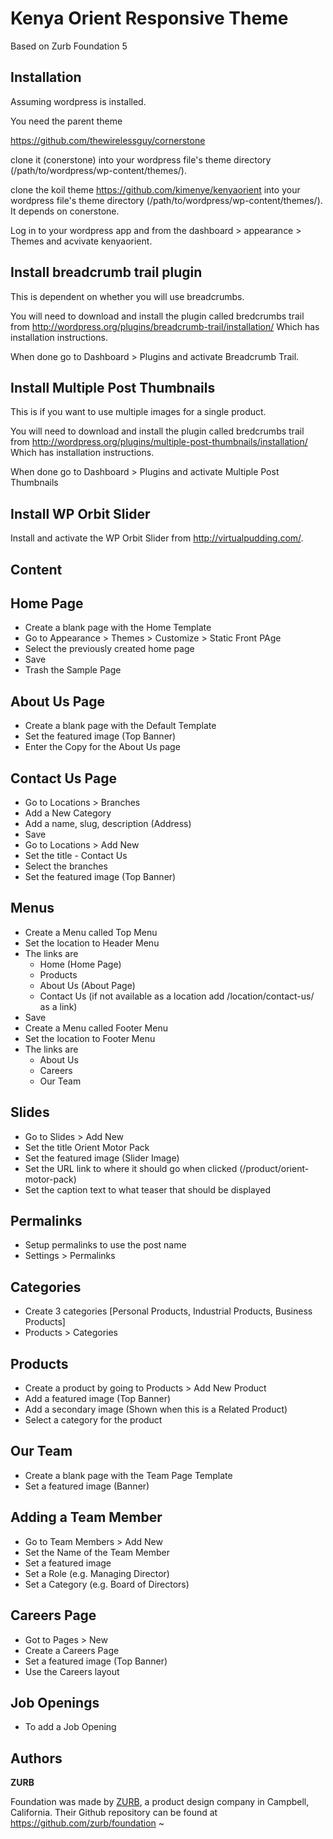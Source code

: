 # Kenya Orient Responsive Theme

Based on Zurb Foundation 5

Installation
-------------

Assuming wordpress is installed.
 
You need the parent theme
 
https://github.com/thewirelessguy/cornerstone
 
clone it (conerstone) into your wordpress file's theme directory (/path/to/wordpress/wp-content/themes/).
 
clone the koil theme https://github.com/kimenye/kenyaorient into your wordpress file's theme directory (/path/to/wordpress/wp-content/themes/). It depends on conerstone.
 
   
Log in to your wordpress app and from the dashboard > appearance > Themes and acvivate kenyaorient.

Install breadcrumb trail plugin
--------------------------------

This is dependent on whether you will use breadcrumbs.

You will need to download and install the plugin called bredcrumbs trail from http://wordpress.org/plugins/breadcrumb-trail/installation/ 
Which has installation instructions.

When done go to Dashboard > Plugins and activate Breadcrumb Trail.

Install Multiple Post Thumbnails
--------------------------------

This is if you want to use multiple images for a single product.

You will need to download and install the plugin called bredcrumbs trail from http://wordpress.org/plugins/multiple-post-thumbnails/installation/ 
Which has installation instructions.

When done go to Dashboard > Plugins and activate Multiple Post Thumbnails

Install WP Orbit Slider
-----------------------

Install and activate the WP Orbit Slider from http://virtualpudding.com/.

## Content

Home Page
---------
- Create a blank page with the Home Template
- Go to Appearance > Themes > Customize > Static Front PAge
- Select the previously created home page
- Save
- Trash the Sample Page

About Us Page
-------------
- Create a blank page with the Default Template
- Set the featured image (Top Banner)
- Enter the Copy for the About Us page

Contact Us Page
---------------
- Go to Locations > Branches
- Add a New Category
- Add a name, slug, description (Address)
- Save
- Go to Locations > Add New
- Set the title - Contact Us
- Select the branches
- Set the featured image (Top Banner)

Menus
-----
- Create a Menu called Top Menu
- Set the location to Header Menu
- The links are 
	- Home (Home Page)
	- Products
	- About Us (About Page)
	- Contact Us (if not available as a location add /location/contact-us/ as a link)
- Save
- Create a Menu called Footer Menu
- Set the location to Footer Menu
- The links are
	- About Us
	- Careers
	- Our Team

Slides
------
- Go to Slides > Add New
- Set the title Orient Motor Pack
- Set the featured image (Slider Image)
- Set the URL link to where it should go when clicked (/product/orient-motor-pack)
- Set the caption text to what teaser that should be displayed

Permalinks
----------
- Setup permalinks to use the post name
- Settings > Permalinks

Categories
----------
- Create 3 categories [Personal Products, Industrial Products, Business Products]
- Products > Categories

Products
--------
- Create a product by going to Products > Add New Product
- Add a featured image (Top Banner)
- Add a secondary image (Shown when this is a Related Product)
- Select a category for the product


Our Team
--------
- Create a blank page with the Team Page Template
- Set a featured image (Banner)

Adding a Team Member
--------------------
- Go to Team Members > Add New
- Set the Name of the Team Member
- Set a featured image
- Set a Role (e.g. Managing Director)
- Set a Category (e.g. Board of Directors)

Careers Page
------------
- Got to Pages > New
- Create a Careers Page
- Set a featured image (Top Banner)
- Use the Careers layout

Job Openings
------------
- To add a Job Opening


## Authors
           
  **ZURB**
   
Foundation was made by [ZURB](http://foundation.zurb.com/), a product design company in Campbell, California. Their Github repository can be found at https://github.com/zurb/foundation
~                                                                             
